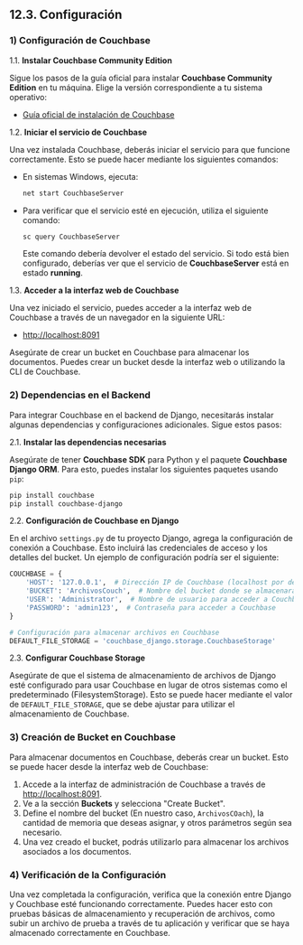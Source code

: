 

## 12.3. Configuración

### 1) Configuración de Couchbase

1.1. **Instalar Couchbase Community Edition**

Sigue los pasos de la guía oficial para instalar **Couchbase Community Edition** en tu máquina. Elige la versión correspondiente a tu sistema operativo:

- [Guía oficial de instalación de Couchbase](https://docs.couchbase.com/server/current/install/install-package-windows.html)

1.2. **Iniciar el servicio de Couchbase**

Una vez instalada Couchbase, deberás iniciar el servicio para que funcione correctamente. Esto se puede hacer mediante los siguientes comandos:

- En sistemas Windows, ejecuta:

    ```bash
    net start CouchbaseServer
    ```

- Para verificar que el servicio esté en ejecución, utiliza el siguiente comando:

    ```bash
    sc query CouchbaseServer
    ```

  Este comando debería devolver el estado del servicio. Si todo está bien configurado, deberías ver que el servicio de **CouchbaseServer** está en estado **running**.

1.3. **Acceder a la interfaz web de Couchbase**

Una vez iniciado el servicio, puedes acceder a la interfaz web de Couchbase a través de un navegador en la siguiente URL:

- [http://localhost:8091](http://localhost:8091)

Asegúrate de crear un bucket en Couchbase para almacenar los documentos. Puedes crear un bucket desde la interfaz web o utilizando la CLI de Couchbase.

### 2) Dependencias en el Backend

Para integrar Couchbase en el backend de Django, necesitarás instalar algunas dependencias y configuraciones adicionales. Sigue estos pasos:

2.1. **Instalar las dependencias necesarias**

Asegúrate de tener **Couchbase SDK** para Python y el paquete **Couchbase Django ORM**. Para esto, puedes instalar los siguientes paquetes usando `pip`:

```bash
pip install couchbase
pip install couchbase-django
```

2.2. **Configuración de Couchbase en Django**

En el archivo `settings.py` de tu proyecto Django, agrega la configuración de conexión a Couchbase. Esto incluirá las credenciales de acceso y los detalles del bucket. Un ejemplo de configuración podría ser el siguiente:

```python
COUCHBASE = {
    'HOST': '127.0.0.1',  # Dirección IP de Couchbase (localhost por defecto)
    'BUCKET': 'ArchivosCouch',  # Nombre del bucket donde se almacenarán los archivos
    'USER': 'Administrator',  # Nombre de usuario para acceder a Couchbase
    'PASSWORD': 'admin123',  # Contraseña para acceder a Couchbase
}

# Configuración para almacenar archivos en Couchbase
DEFAULT_FILE_STORAGE = 'couchbase_django.storage.CouchbaseStorage'
```

2.3. **Configurar Couchbase Storage**

Asegúrate de que el sistema de almacenamiento de archivos de Django esté configurado para usar Couchbase en lugar de otros sistemas como el predeterminado (FilesystemStorage). Esto se puede hacer mediante el valor de `DEFAULT_FILE_STORAGE`, que se debe ajustar para utilizar el almacenamiento de Couchbase.

### 3) Creación de Bucket en Couchbase

Para almacenar documentos en Couchbase, deberás crear un bucket. Esto se puede hacer desde la interfaz web de Couchbase:

1. Accede a la interfaz de administración de Couchbase a través de [http://localhost:8091](http://localhost:8091).
2. Ve a la sección **Buckets** y selecciona "Create Bucket".
3. Define el nombre del bucket (En nuestro caso, `ArchivosCOach`), la cantidad de memoria que deseas asignar, y otros parámetros según sea necesario.
4. Una vez creado el bucket, podrás utilizarlo para almacenar los archivos asociados a los documentos.

### 4) Verificación de la Configuración

Una vez completada la configuración, verifica que la conexión entre Django y Couchbase esté funcionando correctamente. Puedes hacer esto con pruebas básicas de almacenamiento y recuperación de archivos, como subir un archivo de prueba a través de tu aplicación y verificar que se haya almacenado correctamente en Couchbase.

